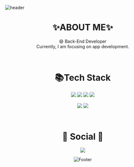 ![header](https://capsule-render.vercel.app/api?type=slice&color=FFFACD&height=250&section=header&text=SuinSon&fontSize=70)
<!-- 모양 -> wave, egg, shark, slice, rect, soft, rounded, sylinder, waving, transparent -->
<div align=center><h1>✨ABOUT ME✨</h1></div>
<div align=center> 
😄 Back-End Developer
<br>
Currently, I am focusing on app development.
<div>
<br><br>
 
 
<div align=center><h1>📚Tech Stack</h1></div>
<div align=center> 
<img src="https://img.shields.io/badge/java-007396?style=for-the-badge&logo=java&logoColor=white"> 
<img src="https://img.shields.io/badge/oracle-F80000?style=for-the-badge&logo=oracle&logoColor=white"> 
<img src="https://img.shields.io/badge/mysql-4479A1?style=for-the-badge&logo=mysql&logoColor=white">
<img src="https://img.shields.io/badge/spring-6DB33F?style=for-the-badge&logo=spring&logoColor=white"> 
</div>
<br>
 
<div align=center> 
<img src="https://img.shields.io/badge/github-181717?style=for-the-badge&logo=github&logoColor=white">
<img src="https://img.shields.io/badge/git-F05032?style=for-the-badge&logo=git&logoColor=white">
</div>
<br>
<br>
 
<div align=center><h1>💌 Social 💌</h1></div>
<div align=center> 
<a href="https://suin2638@gmail.com">
    <img src="http://img.shields.io/badge/Gmail-EA4335?style=flat&logo=Gmail&logoColor=white&link=https://suin2638@gmail.com"
        style="height : auto; margin-left : 10px; margin-right : 10px;"/>
</a>
</div> 

 
![Footer](https://capsule-render.vercel.app/api?type=waving&color=b8dff8&height=100&section=footer)

